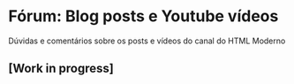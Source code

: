 # Fórum: Blog posts e Youtube vídeos 

Dúvidas e comentários sobre os posts e vídeos do canal do HTML Moderno

## [Work in progress]
